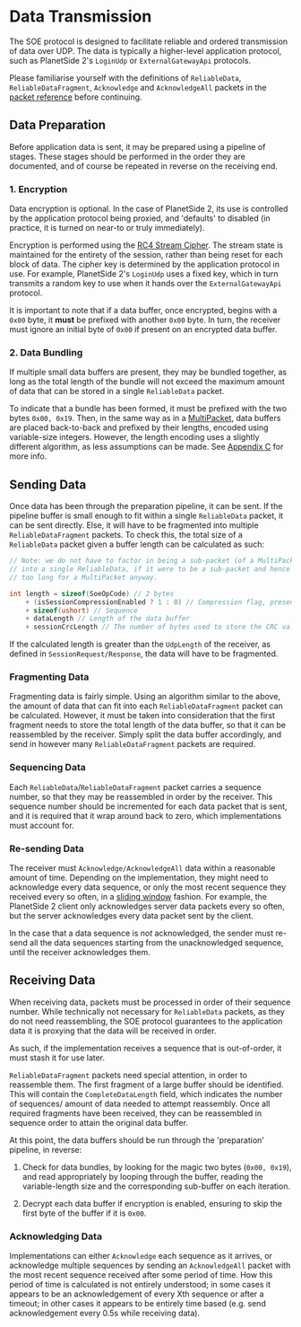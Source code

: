 # Data Transmission

The SOE protocol is designed to facilitate reliable and ordered transmission of data over UDP. The data
is typically a higher-level application protocol, such as PlanetSide 2's `LoginUdp` or `ExternalGatewayApi`
protocols.

Please familiarise yourself with the definitions of `ReliableData`, `ReliableDataFragment`, `Acknowledge`
and `AcknowledgeAll` packets in the [packet reference](./packet-reference.md) before continuing.

## Data Preparation

Before application data is sent, it may be prepared using a pipeline of stages. These stages should
be performed in the order they are documented, and of course be repeated in reverse on the receiving end.

### 1. Encryption

Data encryption is optional. In the case of PlanetSide 2, its use is controlled by the application protocol
being proxied, and 'defaults' to disabled (in practice, it is turned on near-to or truly immediately).

Encryption is performed using the [RC4 Stream Cipher](https://en.wikipedia.org/wiki/RC4). The stream state is
maintained for the entirety of the session, rather than being reset for each block of data. The cipher key
is determined by the application protocol in use. For example, PlanetSide 2's `LoginUdp` uses a fixed key,
which in turn transmits a random key to use when it hands over the `ExternalGatewayApi` protocol.

It is important to note that if a data buffer, once encrypted, begins with a `0x00` byte, it **must** be prefixed
with another `0x00` byte. In turn, the receiver must ignore an initial byte of `0x00` if present on an encrypted
data buffer.

### 2. Data Bundling

If multiple small data buffers are present, they may be bundled together, as long as the total length of the
bundle will not exceed the maximum amount of data that can be stored in a single `ReliableData` packet.

To indicate that a bundle has been formed, it must be prefixed with the two bytes `0x00, 0x19`. Then, in the
same way as in a [MultiPacket](./packet-reference.md#multipacket-0x03), data buffers are placed back-to-back
and prefixed by their lengths, encoded using variable-size integers. However, the length encoding uses a slightly
different algorithm, as less assumptions can be made. See
[Appendix C](./appendix.md#c-reading-and-writing-data-bundle-variable-size-integers) for more info.

## Sending Data

Once data has been through the preparation pipeline, it can be sent. If the pipeline buffer is small enough to fit
within a single `ReliableData` packet, it can be sent directly. Else, it will have to be fragmented into multiple
`ReliableDataFragment` packets. To check this, the total size of a `ReliableData` packet given a buffer length can
be calculated as such:

```csharp
// Note: we do not have to factor in being a sub-packet (of a MultiPacket) as data which *would* have fit
// into a single ReliableData, if it were to be a sub-packet and hence drop the requisite fields, will be
// too long for a MultiPacket anyway.

int length = sizeof(SoeOpCode) // 2 bytes
    + (isSessionCompressionEnabled ? 1 : 0) // Compression flag, present if compression is enabled
    + sizeof(ushort) // Sequence
    + dataLength // Length of the data buffer
    + sessionCrcLength // The number of bytes used to store the CRC value
```

If the calculated length is greater than the `UdpLength` of the receiver, as defined in `SessionRequest/Response`, the
data will have to be fragmented.

### Fragmenting Data

Fragmenting data is fairly simple. Using an algorithm similar to the above, the amount of data that can fit into each
`ReliableDataFragment` packet can be calculated. However, it must be taken into consideration that the first fragment
needs to store the total length of the data buffer, so that it can be reassembled by the receiver. Simply split the
data buffer accordingly, and send in however many `ReliableDataFragment` packets are required.

### Sequencing Data

Each `ReliableData`/`ReliableDataFragment` packet carries a sequence number, so that they may be reassembled in order
by the receiver. This sequence number should be incremented for each data packet that is sent, and it is required
that it wrap around back to zero, which implementations must account for.

### Re-sending Data

The receiver must `Acknowledge/AcknowledgeAll` data within a reasonable amount of time. Depending on the implementation,
they might need to acknowledge every data sequence, or only the most recent sequence they received every so often, in a
[sliding window](https://en.wikipedia.org/wiki/Sliding_window_protocol) fashion. For example, the PlanetSide 2
client only acknowledges server data packets every so often, but the server acknowledges every data packet sent
by the client.

In the case that a data sequence is *not* acknowledged, the sender must re-send all the data sequences starting
from the unacknowledged sequence, until the receiver acknowledges them.

## Receiving Data

When receiving data, packets must be processed in order of their sequence number. While technically not necessary
for `ReliableData` packets, as they do not need reassembling, the SOE protocol guarantees to the application data
it is proxying that the data will be received in order.

As such, if the implementation receives a sequence that is out-of-order, it must stash it for use later.

`ReliableDataFragment` packets need special attention, in order to reassemble them. The first fragment of a large buffer
should be identified. This will contain the `CompleteDataLength` field, which indicates the number of sequences/
amount of data needed to attempt reassembly. Once all required fragments have been received, they can be reassembled
in sequence order to attain the original data buffer.

At this point, the data buffers should be run through the 'preparation' pipeline, in reverse:

1. Check for data bundles, by looking for the magic two bytes (`0x00, 0x19`), and read appropriately by looping
through the buffer, reading the variable-length size and the corresponding sub-buffer on each iteration.

2. Decrypt each data buffer if encryption is enabled, ensuring to skip the first byte of the buffer if it is `0x00`.

### Acknowledging Data

Implementations can either `Acknowledge` each sequence as it arrives, or acknowledge multiple sequences by sending
an `AcknowledgeAll` packet with the most recent sequence received after some period of time. How this period of time
is calculated is not entirely understood; in some cases it appears to be an acknowledgement of every Xth sequence
or after a timeout; in other cases it appears to be entirely time based (e.g. send acknowledgement every 0.5s while
receiving data).
